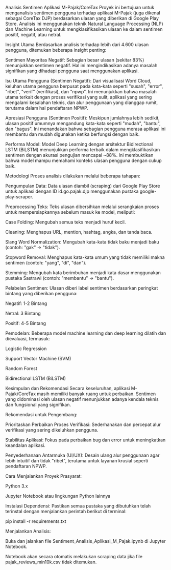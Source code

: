 Analisis Sentimen Aplikasi M-Pajak/CoreTax
Proyek ini bertujuan untuk menganalisis sentimen pengguna terhadap aplikasi M-Pajak (juga dikenal sebagai CoreTax DJP) berdasarkan ulasan yang diberikan di Google Play Store. Analisis ini menggunakan teknik Natural Language Processing (NLP) dan Machine Learning untuk mengklasifikasikan ulasan ke dalam sentimen positif, negatif, atau netral.

Insight Utama
Berdasarkan analisis terhadap lebih dari 4.600 ulasan pengguna, ditemukan beberapa insight penting:

Sentimen Mayoritas Negatif: Sebagian besar ulasan (sekitar 83%) menunjukkan sentimen negatif. Hal ini mengindikasikan adanya masalah signifikan yang dihadapi pengguna saat menggunakan aplikasi.

Isu Utama Pengguna (Sentimen Negatif): Dari visualisasi Word Cloud, keluhan utama pengguna berpusat pada kata-kata seperti "susah", "error", "ribet", "verif" (verifikasi), dan "npwp". Ini menunjukkan bahwa masalah utama terkait dengan proses verifikasi yang sulit, aplikasi yang sering mengalami kesalahan teknis, dan alur penggunaan yang dianggap rumit, terutama dalam hal pendaftaran NPWP.

Apresiasi Pengguna (Sentimen Positif): Meskipun jumlahnya lebih sedikit, ulasan positif umumnya mengandung kata-kata seperti "mudah", "bantu", dan "bagus". Ini menandakan bahwa sebagian pengguna merasa aplikasi ini membantu dan mudah digunakan ketika berfungsi dengan baik.

Performa Model: Model Deep Learning dengan arsitektur Bidirectional LSTM (BiLSTM) menunjukkan performa terbaik dalam mengklasifikasikan sentimen dengan akurasi pengujian mencapai ~88%. Ini membuktikan bahwa model mampu memahami konteks ulasan pengguna dengan cukup baik.

Metodologi
Proses analisis dilakukan melalui beberapa tahapan:

Pengumpulan Data: Data ulasan diambil (scraping) dari Google Play Store untuk aplikasi dengan ID id.go.pajak.djp menggunakan pustaka google-play-scraper.

Preprocessing Teks: Teks ulasan dibersihkan melalui serangkaian proses untuk mempersiapkannya sebelum masuk ke model, meliputi:

Case Folding: Mengubah semua teks menjadi huruf kecil.

Cleaning: Menghapus URL, mention, hashtag, angka, dan tanda baca.

Slang Word Normalization: Mengubah kata-kata tidak baku menjadi baku (contoh: "gak" -> "tidak").

Stopword Removal: Menghapus kata-kata umum yang tidak memiliki makna sentimen (contoh: "yang", "di", "dan").

Stemming: Mengubah kata berimbuhan menjadi kata dasar menggunakan pustaka Sastrawi (contoh: "membantu" -> "bantu").

Pelabelan Sentimen: Ulasan diberi label sentimen berdasarkan peringkat bintang yang diberikan pengguna:

Negatif: 1-2 Bintang

Netral: 3 Bintang

Positif: 4-5 Bintang

Pemodelan: Beberapa model machine learning dan deep learning dilatih dan dievaluasi, termasuk:

Logistic Regression

Support Vector Machine (SVM)

Random Forest

Bidirectional LSTM (BiLSTM)

Kesimpulan dan Rekomendasi
Secara keseluruhan, aplikasi M-Pajak/CoreTax masih memiliki banyak ruang untuk perbaikan. Sentimen yang didominasi oleh ulasan negatif menunjukkan adanya kendala teknis dan fungsional yang signifikan.

Rekomendasi untuk Pengembang:

Prioritaskan Perbaikan Proses Verifikasi: Sederhanakan dan percepat alur verifikasi yang sering dikeluhkan pengguna.

Stabilitas Aplikasi: Fokus pada perbaikan bug dan error untuk meningkatkan keandalan aplikasi.

Penyederhanaan Antarmuka (UI/UX): Desain ulang alur penggunaan agar lebih intuitif dan tidak "ribet", terutama untuk layanan krusial seperti pendaftaran NPWP.

Cara Menjalankan Proyek
Prasyarat:

Python 3.x

Jupyter Notebook atau lingkungan Python lainnya

Instalasi Dependensi:
Pastikan semua pustaka yang dibutuhkan telah terinstal dengan menjalankan perintah berikut di terminal:

pip install -r requirements.txt

Menjalankan Analisis:

Buka dan jalankan file Sentiment_Analisis_Aplikasi_M_Pajak.ipynb di Jupyter Notebook.

Notebook akan secara otomatis melakukan scraping data jika file pajak_reviews_min10k.csv tidak ditemukan.
